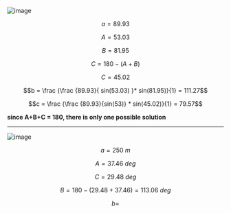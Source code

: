 ![image](https://github.com/user-attachments/assets/639cae9d-d1ca-44de-83af-103b0b513ebd)

$$a = 89.93$$

$$A = 53.03$$

$$B = 81.95$$

$$C = 180 - (A + B)$$

$$C = 45.02$$

$$b = \frac {\frac {89.93}{ sin(53.03) }* sin(81.95)}{1} = 111.27$$

$$c = \frac {\frac {89.93}{sin(53)} * sin(45.02)}{1} = 79.57$$

**since A+B+C = 180, there is only one possible solution**

***

![image](https://github.com/user-attachments/assets/20d7f0b9-9b94-4d18-86ff-f808966735d7)

$$a = 250\ m$$

$$A = 37.46\ deg$$

$$C = 29.48\ deg$$

$$B = 180 - (29.48 + 37.46) = 113.06\ deg$$

$$b = $$

